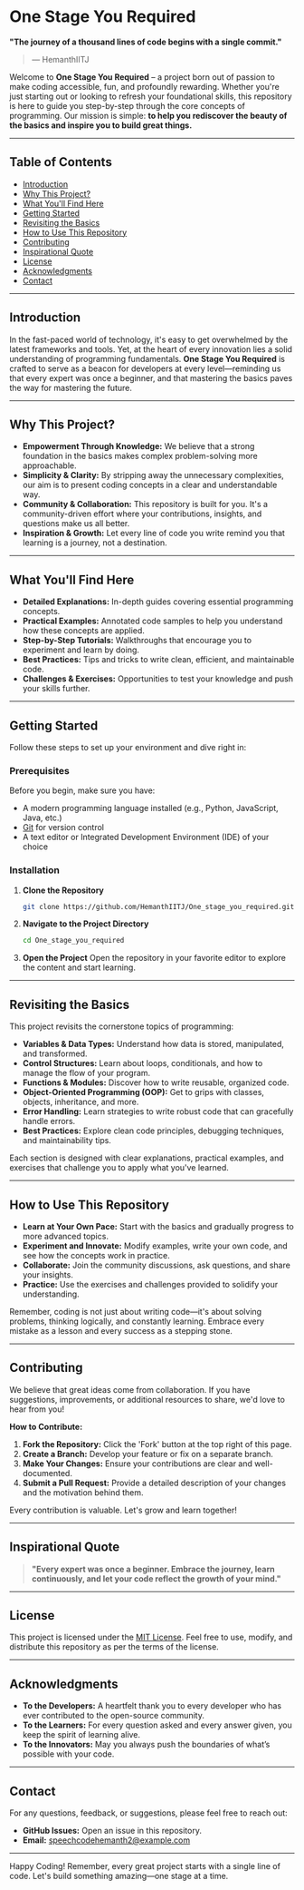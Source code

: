 
# One Stage You Required

 **"The journey of a thousand lines of code begins with a single commit."**  
> — HemanthIITJ

Welcome to **One Stage You Required** – a project born out of passion to make coding accessible, fun, and profoundly rewarding. Whether you're just starting out or looking to refresh your foundational skills, this repository is here to guide you step-by-step through the core concepts of programming. Our mission is simple: **to help you rediscover the beauty of the basics and inspire you to build great things.**

---

## Table of Contents

- [Introduction](#introduction)
- [Why This Project?](#why-this-project)
- [What You'll Find Here](#what-youll-find-here)
- [Getting Started](#getting-started)
- [Revisiting the Basics](#revisiting-the-basics)
- [How to Use This Repository](#how-to-use-this-repository)
- [Contributing](#contributing)
- [Inspirational Quote](#inspirational-quote)
- [License](#license)
- [Acknowledgments](#acknowledgments)
- [Contact](#contact)

---

## Introduction

In the fast-paced world of technology, it's easy to get overwhelmed by the latest frameworks and tools. Yet, at the heart of every innovation lies a solid understanding of programming fundamentals. **One Stage You Required** is crafted to serve as a beacon for developers at every level—reminding us that every expert was once a beginner, and that mastering the basics paves the way for mastering the future.

---

## Why This Project?

- **Empowerment Through Knowledge:** We believe that a strong foundation in the basics makes complex problem-solving more approachable.
- **Simplicity & Clarity:** By stripping away the unnecessary complexities, our aim is to present coding concepts in a clear and understandable way.
- **Community & Collaboration:** This repository is built for you. It's a community-driven effort where your contributions, insights, and questions make us all better.
- **Inspiration & Growth:** Let every line of code you write remind you that learning is a journey, not a destination.

---

## What You'll Find Here

- **Detailed Explanations:** In-depth guides covering essential programming concepts.
- **Practical Examples:** Annotated code samples to help you understand how these concepts are applied.
- **Step-by-Step Tutorials:** Walkthroughs that encourage you to experiment and learn by doing.
- **Best Practices:** Tips and tricks to write clean, efficient, and maintainable code.
- **Challenges & Exercises:** Opportunities to test your knowledge and push your skills further.

---

## Getting Started

Follow these steps to set up your environment and dive right in:

### Prerequisites

Before you begin, make sure you have:
- A modern programming language installed (e.g., Python, JavaScript, Java, etc.)
- [Git](https://git-scm.com/) for version control
- A text editor or Integrated Development Environment (IDE) of your choice

### Installation

1. **Clone the Repository**
   ```bash
   git clone https://github.com/HemanthIITJ/One_stage_you_required.git
   ```

2. **Navigate to the Project Directory**
   ```bash
   cd One_stage_you_required
   ```

3. **Open the Project**
   Open the repository in your favorite editor to explore the content and start learning.

---

## Revisiting the Basics

This project revisits the cornerstone topics of programming:

- **Variables & Data Types:** Understand how data is stored, manipulated, and transformed.
- **Control Structures:** Learn about loops, conditionals, and how to manage the flow of your program.
- **Functions & Modules:** Discover how to write reusable, organized code.
- **Object-Oriented Programming (OOP):** Get to grips with classes, objects, inheritance, and more.
- **Error Handling:** Learn strategies to write robust code that can gracefully handle errors.
- **Best Practices:** Explore clean code principles, debugging techniques, and maintainability tips.

Each section is designed with clear explanations, practical examples, and exercises that challenge you to apply what you've learned.

---

## How to Use This Repository

- **Learn at Your Own Pace:** Start with the basics and gradually progress to more advanced topics.
- **Experiment and Innovate:** Modify examples, write your own code, and see how the concepts work in practice.
- **Collaborate:** Join the community discussions, ask questions, and share your insights.
- **Practice:** Use the exercises and challenges provided to solidify your understanding.

Remember, coding is not just about writing code—it's about solving problems, thinking logically, and constantly learning. Embrace every mistake as a lesson and every success as a stepping stone.

---

## Contributing

We believe that great ideas come from collaboration. If you have suggestions, improvements, or additional resources to share, we'd love to hear from you!

**How to Contribute:**
1. **Fork the Repository:** Click the 'Fork' button at the top right of this page.
2. **Create a Branch:** Develop your feature or fix on a separate branch.
3. **Make Your Changes:** Ensure your contributions are clear and well-documented.
4. **Submit a Pull Request:** Provide a detailed description of your changes and the motivation behind them.

Every contribution is valuable. Let's grow and learn together!

---

## Inspirational Quote

> **"Every expert was once a beginner. Embrace the journey, learn continuously, and let your code reflect the growth of your mind."**

---

## License

This project is licensed under the [MIT License](LICENSE). Feel free to use, modify, and distribute this repository as per the terms of the license.

---

## Acknowledgments

- **To the Developers:** A heartfelt thank you to every developer who has ever contributed to the open-source community.
- **To the Learners:** For every question asked and every answer given, you keep the spirit of learning alive.
- **To the Innovators:** May you always push the boundaries of what’s possible with your code.

---

## Contact

For any questions, feedback, or suggestions, please feel free to reach out:

- **GitHub Issues:** Open an issue in this repository.
- **Email:** [speechcodehemanth2@example.com](mailto:speechcodehemanth2@example.com)

---

Happy Coding! Remember, every great project starts with a single line of code. Let's build something amazing—one stage at a time.
